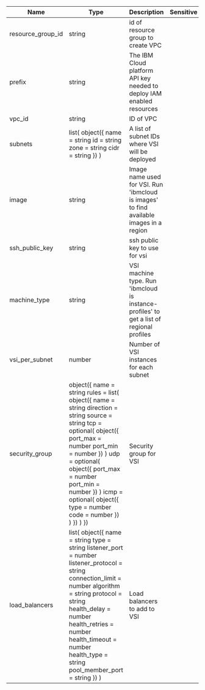 Name              | Type                                                                                                                                                                                                                                                                                                  | Description                                                                              | Sensitive | Default
----------------- | ----------------------------------------------------------------------------------------------------------------------------------------------------------------------------------------------------------------------------------------------------------------------------------------------------- | ---------------------------------------------------------------------------------------- | --------- | ------------------------------
resource_group_id | string                                                                                                                                                                                                                                                                                                | id of resource group to create VPC                                                       |           | 
prefix            | string                                                                                                                                                                                                                                                                                                | The IBM Cloud platform API key needed to deploy IAM enabled resources                    |           | 
vpc_id            | string                                                                                                                                                                                                                                                                                                | ID of VPC                                                                                |           | 
subnets           | list( object({ name = string id = string zone = string cidr = string }) )                                                                                                                                                                                                                             | A list of subnet IDs where VSI will be deployed                                          |           | 
image             | string                                                                                                                                                                                                                                                                                                | Image name used for VSI. Run 'ibmcloud is images' to find available images in a region   |           | ibm-centos-7-6-minimal-amd64-2
ssh_public_key    | string                                                                                                                                                                                                                                                                                                | ssh public key to use for vsi                                                            |           | 
machine_type      | string                                                                                                                                                                                                                                                                                                | VSI machine type. Run 'ibmcloud is instance-profiles' to get a list of regional profiles |           | bx2-8x32
vsi_per_subnet    | number                                                                                                                                                                                                                                                                                                | Number of VSI instances for each subnet                                                  |           | 1
security_group    | object({ name = string rules = list( object({ name = string direction = string source = string tcp = optional( object({ port_max = number port_min = number }) ) udp = optional( object({ port_max = number port_min = number }) ) icmp = optional( object({ type = number code = number }) ) }) ) }) | Security group for VSI                                                                   |           | 
load_balancers    | list( object({ name = string type = string listener_port = number listener_protocol = string connection_limit = number algorithm = string protocol = string health_delay = number health_retries = number health_timeout = number health_type = string pool_member_port = string }) )                 | Load balancers to add to VSI                                                             |           | []
